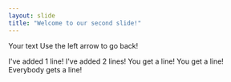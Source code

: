 ```yaml
---
layout: slide
title: "Welcome to our second slide!"
---
```

Your text
Use the left arrow to go back!

I've added 1 line!
I've added 2 lines!
You get a line!
You get a line!
Everybody gets a line!
